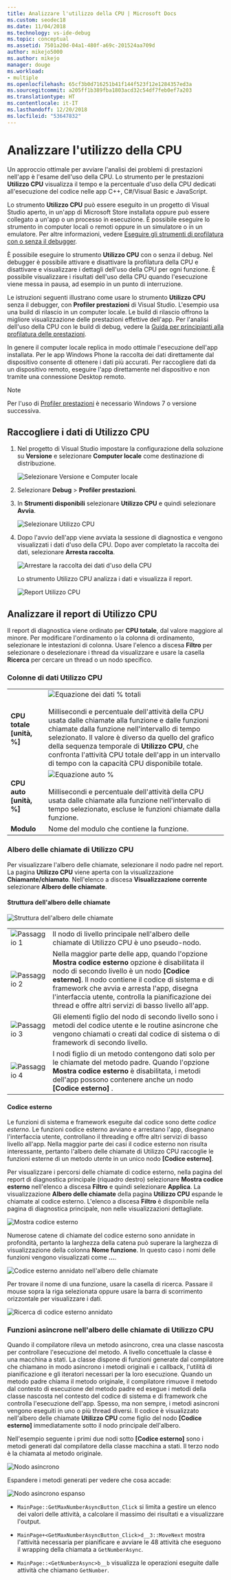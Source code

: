 ```yaml
---
title: Analizzare l'utilizzo della CPU | Microsoft Docs
ms.custom: seodec18
ms.date: 11/04/2018
ms.technology: vs-ide-debug
ms.topic: conceptual
ms.assetid: 7501a20d-04a1-480f-a69c-201524aa709d
author: mikejo5000
ms.author: mikejo
manager: douge
ms.workload:
- multiple
ms.openlocfilehash: 65cf3b0d716251b41f144f523f12e1284357ed3a
ms.sourcegitcommit: a205ff1b389fba1803acd32c54df7feb0ef7a203
ms.translationtype: HT
ms.contentlocale: it-IT
ms.lasthandoff: 12/20/2018
ms.locfileid: "53647832"
---
```

# <a name="analyze-cpu-usage"></a>Analizzare l'utilizzo della CPU 

Un approccio ottimale per avviare l'analisi dei problemi di prestazioni nell'app è l'esame dell'uso della CPU. Lo strumento per le prestazioni **Utilizzo CPU** visualizza il tempo e la percentuale d'uso della CPU dedicati all'esecuzione del codice nelle app C++, C#/Visual Basic e JavaScript. 

Lo strumento **Utilizzo CPU** può essere eseguito in un progetto di Visual Studio aperto, in un'app di Microsoft Store installata oppure può essere collegato a un'app o un processo in esecuzione. È possibile eseguire lo strumento in computer locali o remoti oppure in un simulatore o in un emulatore. Per altre informazioni, vedere [Eseguire gli strumenti di profilatura con o senza il debugger](../profiling/running-profiling-tools-with-or-without-the-debugger.md). 

È possibile eseguire lo strumento **Utilizzo CPU** con o senza il debug. Nel debugger è possibile attivare e disattivare la profilatura della CPU e disattivare e visualizzare i dettagli dell'uso della CPU per ogni funzione. È possibile visualizzare i risultati dell'uso della CPU quando l'esecuzione viene messa in pausa, ad esempio in un punto di interruzione.  

Le istruzioni seguenti illustrano come usare lo strumento **Utilizzo CPU** senza il debugger, con **Profiler prestazioni** di Visual Studio. L'esempio usa una build di rilascio in un computer locale. Le build di rilascio offrono la migliore visualizzazione delle prestazioni effettive dell'app. Per l'analisi dell'uso della CPU con le build di debug, vedere la [Guida per principianti alla profilatura delle prestazioni](../profiling/beginners-guide-to-performance-profiling.md).

In genere il computer locale replica in modo ottimale l'esecuzione dell'app installata. Per le app Windows Phone la raccolta dei dati direttamente dal dispositivo consente di ottenere i dati più accurati. Per raccogliere dati da un dispositivo remoto, eseguire l'app direttamente nel dispositivo e non tramite una connessione Desktop remoto. 

>[!NOTE]
>Per l'uso di [Profiler prestazioni](../profiling/profiling-feature-tour.md) è necessario Windows 7 o versione successiva.
  
##  <a name="collect-cpu-usage-data"></a>Raccogliere i dati di Utilizzo CPU  
  
1. Nel progetto di Visual Studio impostare la configurazione della soluzione su **Versione** e selezionare **Computer locale** come destinazione di distribuzione.  
  
    ![Selezionare Versione e Computer locale](../profiling/media/cpuuse_selectreleaselocalmachine.png "Selezionare Versione e Computer locale")  
  
1. Selezionare **Debug** > **Profiler prestazioni**.  
  
1. In **Strumenti disponibili** selezionare **Utilizzo CPU** e quindi selezionare **Avvia**.  
  
    ![Selezionare Utilizzo CPU](../profiling/media/cpuuse_lib_choosecpuusage.png "Selezionare Utilizzo CPU")  
  
4. Dopo l'avvio dell'app viene avviata la sessione di diagnostica e vengono visualizzati i dati d'uso della CPU. Dopo aver completato la raccolta dei dati, selezionare **Arresta raccolta**.  
  
   ![Arrestare la raccolta dei dati d'uso della CPU](../profiling/media/cpu_use_wt_stopcollection.png "Arrestare la raccolta dei dati d'uso della CPU")  
  
   Lo strumento Utilizzo CPU analizza i dati e visualizza il report.  
  
   ![Report Utilizzo CPU](../profiling/media/cpu_use_wt_report.png "Report Utilizzo CPU")  
  

## <a name="analyze-the-cpu-usage-report"></a>Analizzare il report di Utilizzo CPU  
  
Il report di diagnostica viene ordinato per **CPU totale**, dal valore maggiore al minore. Per modificare l'ordinamento o la colonna di ordinamento, selezionare le intestazioni di colonna. Usare l'elenco a discesa **Filtro** per selezionare o deselezionare i thread da visualizzare e usare la casella **Ricerca** per cercare un thread o un nodo specifico. 

###  <a name="BKMK_Call_tree_data_columns"></a> Colonne di dati Utilizzo CPU  

|||  
|-|-|  
|**CPU totale [unità, %]**|![Equazione dei dati % totali](../profiling/media/cpu_use_wt_totalpercentequation.png "CPU_USE_WT_TotalPercentEquation")<br /><br /> Millisecondi e percentuale dell'attività della CPU usata dalle chiamate alla funzione e dalle funzioni chiamate dalla funzione nell'intervallo di tempo selezionato. Il valore è diverso da quello del grafico della sequenza temporale di **Utilizzo CPU**, che confronta l'attività CPU totale dell'app in un intervallo di tempo con la capacità CPU disponibile totale.|  
|**CPU auto [unità, %]**|![Equazione auto %](../profiling/media/cpu_use_wt_selflpercentequation.png "CPU_USE_WT_TotalPercentEquation")<br /><br /> Millisecondi e percentuale dell'attività della CPU usata dalle chiamate alla funzione nell'intervallo di tempo selezionato, escluse le funzioni chiamate dalla funzione.|  
|**Modulo**|Nome del modulo che contiene la funzione.   
  
###  <a name="BKMK_The_CPU_Usage_call_tree"></a> Albero delle chiamate di Utilizzo CPU 

Per visualizzare l'albero delle chiamate, selezionare il nodo padre nel report. La pagina **Utilizzo CPU** viene aperta con la visualizzazione **Chiamante/chiamato**. Nell'elenco a discesa **Visualizzazione corrente** selezionare **Albero delle chiamate**.  
  
####  <a name="BKMK_Call_tree_structure"></a> Struttura dell'albero delle chiamate  

 ![Struttura dell'albero delle chiamate](../profiling/media/cpu_use_wt_getmaxnumbercalltree_annotated.png "Struttura dell'albero delle chiamate")  
  
|||  
|-|-|  
|![Passaggio 1](../profiling/media/procguid_1.png "ProcGuid_1")|Il nodo di livello principale nell'albero delle chiamate di Utilizzo CPU è uno pseudo-nodo.|  
|![Passaggio 2](../profiling/media/procguid_2.png "ProcGuid_2")|Nella maggior parte delle app, quando l'opzione **Mostra codice esterno** opzione è disabilitata il nodo di secondo livello è un nodo **[Codice esterno]**. Il nodo contiene il codice di sistema e di framework che avvia e arresta l'app, disegna l'interfaccia utente, controlla la pianificazione dei thread e offre altri servizi di basso livello all'app.|  
|![Passaggio 3](../profiling/media/procguid_3.png "ProcGuid_3")|Gli elementi figlio del nodo di secondo livello sono i metodi del codice utente e le routine asincrone che vengono chiamati o creati dal codice di sistema o di framework di secondo livello.|  
|![Passaggio 4](../profiling/media/procguid_4.png "ProcGuid_4")|I nodi figlio di un metodo contengono dati solo per le chiamate del metodo padre. Quando l'opzione **Mostra codice esterno** è disabilitata, i metodi dell'app possono contenere anche un nodo **[Codice esterno]** .|  
  
####  <a name="BKMK_External_Code"></a> Codice esterno  

 Le funzioni di sistema e framework eseguite dal codice sono dette *codice esterno*. Le funzioni codice esterno avviano e arrestano l'app, disegnano l'interfaccia utente, controllano il threading e offre altri servizi di basso livello all'app. Nella maggior parte dei casi il codice esterno non risulta interessante, pertanto l'albero delle chiamate di Utilizzo CPU raccoglie le funzioni esterne di un metodo utente in un unico nodo **[Codice esterno]**.  
  
 Per visualizzare i percorsi delle chiamate di codice esterno, nella pagina del report di diagnostica principale (riquadro destro) selezionare **Mostra codice esterno** nell'elenco a discesa **Filtro** e quindi selezionare **Applica**. La visualizzazione **Albero delle chiamate** della pagina **Utilizzo CPU** espande le chiamate al codice esterno. L'elenco a discesa **Filtro** è disponibile nella pagina di diagnostica principale, non nelle visualizzazioni dettagliate.
  
 ![Mostra codice esterno](../profiling/media/cpu_use_wt_filterview.png "Mostra codice esterno")  
  
 Numerose catene di chiamate del codice esterno sono annidate in profondità, pertanto la larghezza della catena può superare la larghezza di visualizzazione della colonna **Nome funzione**. In questo caso i nomi delle funzioni vengono visualizzati come **...**.  
  
 ![Codice esterno annidato nell'albero delle chiamate](../profiling/media/cpu_use_wt_showexternalcodetoowide.png "Codice esterno annidato nell'albero delle chiamate")  
  
 Per trovare il nome di una funzione, usare la casella di ricerca. Passare il mouse sopra la riga selezionata oppure usare la barra di scorrimento orizzontale per visualizzare i dati.  
  
 ![Ricerca di codice esterno annidato](../profiling/media/cpu_use_wt_showexternalcodetoowide_found.png "Ricerca di codice esterno annidato")  
  
###  <a name="BKMK_Asynchronous_functions_in_the_CPU_Usage_call_tree"></a> Funzioni asincrone nell'albero delle chiamate di Utilizzo CPU  

 Quando il compilatore rileva un metodo asincrono, crea una classe nascosta per controllare l'esecuzione del metodo. A livello concettuale la classe è una macchina a stati. La classe dispone di funzioni generate dal compilatore che chiamano in modo asincrono i metodi originali e i callback, l'utilità di pianificazione e gli iteratori necessari per la loro esecuzione. Quando un metodo padre chiama il metodo originale, il compilatore rimuove il metodo dal contesto di esecuzione del metodo padre ed esegue i metodi della classe nascosta nel contesto del codice di sistema e di framework che controlla l'esecuzione dell'app. Spesso, ma non sempre, i metodi asincroni vengono eseguiti in uno o più thread diversi. Il codice è visualizzato nell'albero delle chiamate **Utilizzo CPU** come figlio del nodo **[Codice esterno]** immediatamente sotto il nodo principale dell'albero.  

Nell'esempio seguente i primi due nodi sotto **[Codice esterno]** sono i metodi generati dal compilatore della classe macchina a stati. Il terzo nodo è la chiamata al metodo originale. 
  
![Nodo asincrono](media/cpu_use_wt_getmaxnumberasync_selected.png "Nodo asincrono")  

Espandere i metodi generati per vedere che cosa accade:

![Nodo asincrono espanso](media/cpu_use_wt_getmaxnumberasync_expandedcalltree.png "Nodo asincrono espanso")  

- `MainPage::GetMaxNumberAsyncButton_Click` si limita a gestire un elenco dei valori delle attività, a calcolare il massimo dei risultati e a visualizzare l'output.
  
- `MainPage+<GetMaxNumberAsyncButton_Click>d__3::MoveNext` mostra l'attività necessaria per pianificare e avviare le 48 attività che eseguono il wrapping della chiamata a `GetNumberAsync`.
  
- `MainPage::<GetNumberAsync>b__b` visualizza le operazioni eseguite dalle attività che chiamano `GetNumber`.

